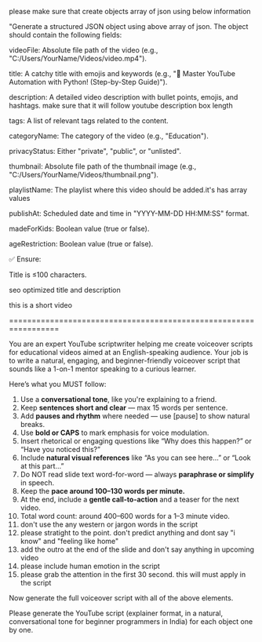 please make sure that create  objects array of json using below information

"Generate a structured JSON object using above array of json. The object should contain the following fields:

videoFile: Absolute file path of the video (e.g., "C:/Users/YourName/Videos/video.mp4").

title: A catchy title with emojis and keywords (e.g., "🚀 Master YouTube Automation with Python! (Step-by-Step Guide)").

description: A detailed video description with bullet points, emojis, and hashtags. make sure that it will follow youtube description box length

tags: A list of relevant tags related to the content.

categoryName: The category of the video (e.g., "Education").

privacyStatus: Either "private", "public", or "unlisted".

thumbnail: Absolute file path of the thumbnail image (e.g., "C:/Users/YourName/Videos/thumbnail.png").

playlistName: The playlist where this video should be added.it's has array values

publishAt: Scheduled date and time in "YYYY-MM-DD HH:MM:SS" format.

madeForKids: Boolean value (true or false).

ageRestriction: Boolean value (true or false).

✅ Ensure:

Title is ≤100 characters.

seo optimized title and description

this is a short video



=================================================================


You are an expert YouTube scriptwriter helping me create voiceover scripts for educational videos aimed at an English-speaking audience. Your job is to write a natural, engaging, and beginner-friendly voiceover script that sounds like a 1-on-1 mentor speaking to a curious learner.

Here’s what you MUST follow:

1. Use a **conversational tone**, like you're explaining to a friend.
2. Keep **sentences short and clear** — max 15 words per sentence.
3. Add **pauses and rhythm** where needed — use [pause] to show natural breaks.
4. Use **bold or CAPS** to mark emphasis for voice modulation.
5. Insert rhetorical or engaging questions like “Why does this happen?” or “Have you noticed this?”
6. Include **natural visual references** like “As you can see here…” or “Look at this part...”
7. Do NOT read slide text word-for-word — always **paraphrase or simplify** in speech.
8. Keep the **pace around 100–130 words per minute.**
9. At the end, include a **gentle call-to-action** and a teaser for the next video.
10. Total word count: around 400–600 words for a 1–3 minute video.
11. don't use the any western or jargon words in the script
12. please stratight to the point. don't predict anything and dont say "i know" and "feeling like home"
13. add the outro at the end of the slide and don't say anything in upcoming video
14. please include human emotion in the script
15. please grab the attention in the first 30 second. this will must apply in the script


Now generate the full voiceover script with all of the above elements.

Please generate the YouTube script (explainer format, in a natural, conversational tone for beginner programmers in India) for each object one by one.




